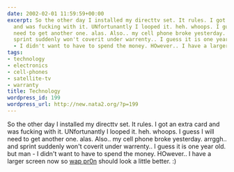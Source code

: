 ```yaml
---
date: 2002-02-01 11:59:59+00:00
excerpt: So the other day I installed my directtv set. It rules. I got an extra card
  and was fucking with it. UNfortunantly I looped it. heh. whoops. I guess I will
  need to get another one. alas. Also.. my cell phone broke yesterday. arrggh.. and
  sprint suddenly won't coverit under warrenty.. I guess it is one year old. but man
  - I didn't want to have to spend the money. HOwever.. I have a larger screen...
tags:
- technology
- electronics
- cell-phones
- satellite-tv
- warranty
title: Technology
wordpress_id: 199
wordpress_url: http://new.nata2.org/?p=199
---
```


So the other day I installed my directtv set. It rules. I got an extra card and was fucking with it. UNfortunantly I looped it. heh. whoops. I guess I will need to get another one. alas. Also.. my cell phone broke yesterday. arrggh.. and sprint suddenly won't coverit under warrenty.. I guess it is one year old. but man - I didn't want to have to spend the money. HOwever.. I have a larger screen now so <a href="http://www.phonerotica.com">wap pr0n</a> should look a little better. :)